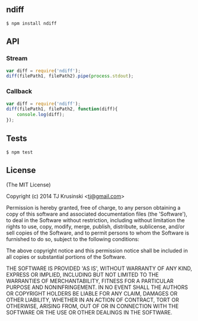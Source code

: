 ## ndiff

```
$ npm install ndiff
```

## API

### Stream
```javascript
var diff = require('ndiff');
diff(filePath1, filePath2).pipe(process.stdout);
```
### Callback
```javascript
var diff = require('ndiff');
diff(filePath1, filePath2, function(diff){
	console.log(diff);
});
```

## Tests

```
$ npm test
```

## License

(The MIT License)

Copyright (c) 2014 TJ Krusinski &lt;tj@gmail.com&gt;

Permission is hereby granted, free of charge, to any person obtaining
a copy of this software and associated documentation files (the
'Software'), to deal in the Software without restriction, including
without limitation the rights to use, copy, modify, merge, publish,
distribute, sublicense, and/or sell copies of the Software, and to
permit persons to whom the Software is furnished to do so, subject to
the following conditions:

The above copyright notice and this permission notice shall be
included in all copies or substantial portions of the Software.

THE SOFTWARE IS PROVIDED 'AS IS', WITHOUT WARRANTY OF ANY KIND,
EXPRESS OR IMPLIED, INCLUDING BUT NOT LIMITED TO THE WARRANTIES OF
MERCHANTABILITY, FITNESS FOR A PARTICULAR PURPOSE AND NONINFRINGEMENT.
IN NO EVENT SHALL THE AUTHORS OR COPYRIGHT HOLDERS BE LIABLE FOR ANY
CLAIM, DAMAGES OR OTHER LIABILITY, WHETHER IN AN ACTION OF CONTRACT,
TORT OR OTHERWISE, ARISING FROM, OUT OF OR IN CONNECTION WITH THE
SOFTWARE OR THE USE OR OTHER DEALINGS IN THE SOFTWARE.
